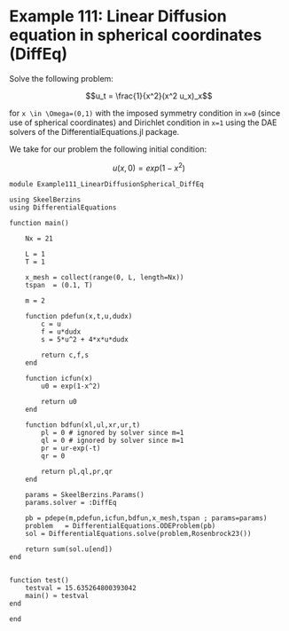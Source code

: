 # Example 111: Linear Diffusion equation in spherical coordinates (DiffEq)

Solve the following problem:
```math
u_t = \frac{1}{x^2}(x^2 u_x)_x
```
for ``x \in \Omega=(0,1)`` with the imposed symmetry condition in ``x=0`` (since use of spherical coordinates)
and Dirichlet condition in ``x=1`` using the DAE solvers of the DifferentialEquations.jl package.

We take for our problem the following initial condition:
```math
u(x,0) = exp(1-x^2)
```

```
module Example111_LinearDiffusionSpherical_DiffEq

using SkeelBerzins
using DifferentialEquations

function main()

    Nx = 21
    
    L = 1
    T = 1
    
    x_mesh = collect(range(0, L, length=Nx))
    tspan  = (0.1, T)
    
    m = 2

    function pdefun(x,t,u,dudx)
        c = u
        f = u*dudx
        s = 5*u^2 + 4*x*u*dudx
        
        return c,f,s
    end

    function icfun(x)
        u0 = exp(1-x^2)
        
        return u0
    end

    function bdfun(xl,ul,xr,ur,t)
        pl = 0 # ignored by solver since m=1
        ql = 0 # ignored by solver since m=1
        pr = ur-exp(-t)
        qr = 0
    
        return pl,ql,pr,qr
    end

    params = SkeelBerzins.Params()
    params.solver = :DiffEq

    pb = pdepe(m,pdefun,icfun,bdfun,x_mesh,tspan ; params=params)
    problem   = DifferentialEquations.ODEProblem(pb)
    sol = DifferentialEquations.solve(problem,Rosenbrock23())

    return sum(sol.u[end])
end


function test()
    testval = 15.635264800393042
    main() ≈ testval
end

end
```
